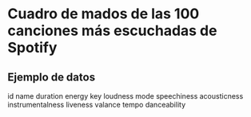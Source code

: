 # Cuadro de mados de las 100 canciones más escuchadas de Spotify #

## Ejemplo de datos

id
name
duration
energy
key
loudness
mode
speechiness
acousticness
instrumentalness
liveness
valance
tempo
danceability